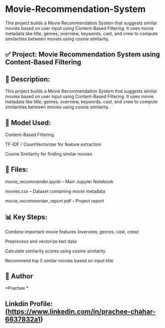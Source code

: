 # Movie-Recommendation-System
This project builds a Movie Recommendation System that suggests similar movies based on user input using Content-Based Filtering. It uses movie metadata like title, genres, overview, keywords, cast, and crew to compute similarities between movies using cosine similarity.


## ✅ Project: Movie Recommendation System using Content-Based Filtering

## 📄 Description:
This project builds a Movie Recommendation System that suggests similar movies based on user input using Content-Based Filtering. It uses movie metadata like title, genres, overview, keywords, cast, and crew to compute similarities between movies using cosine similarity.



## 🧠 Model Used:

Content-Based Filtering

TF-IDF / CountVectorizer for feature extraction

Cosine Similarity for finding similar movies



## 📂 Files:

movie_recommender.ipynb – Main Jupyter Notebook

movies.csv – Dataset containing movie metadata

movie_recommender_report.pdf – Project report



## 📊 Key Steps:

Combine important movie features (overview, genres, cast, crew)

Preprocess and vectorize text data

Calculate similarity scores using cosine similarity

Recommend top 5 similar movies based on input title

## 💼 Author
*Prachee *

## Linkdin Profile: (https://www.linkedin.com/in/prachee-chahar-6637832a1)
